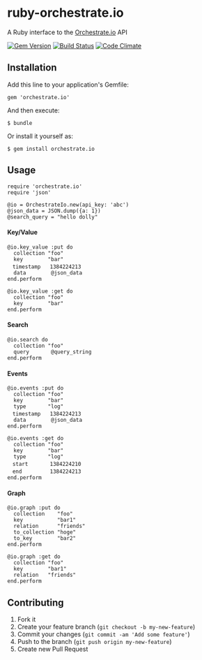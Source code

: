# ruby-orchestrate.io

A Ruby interface to the [Orchestrate.io](https://orchestrate.io/) API

[![Gem Version](https://badge.fury.io/rb/orchestrate.io.png)](https://rubygems.org/gems/orchestrate.io)
[![Build Status](https://travis-ci.org/azukiwasher/ruby-orchestrate.io.png?branch=master)](https://travis-ci.org/azukiwasher/ruby-orchestrate.io)
[![Code Climate](https://codeclimate.com/repos/529e807189af7e6a3400abff/badges/57dc03031430402a1d74/gpa.png)](https://codeclimate.com/repos/529e807189af7e6a3400abff/feed)

## Installation

Add this line to your application's Gemfile:

```
gem 'orchestrate.io'
```

And then execute:

```
$ bundle
```

Or install it yourself as:

```
$ gem install orchestrate.io
```

## Usage

```
require 'orchestrate.io'
require 'json'

@io = OrchestrateIo.new(api_key: 'abc')
@json_data = JSON.dump({a: 1})
@search_query = "hello dolly"
```

#### Key/Value

```
@io.key_value :put do
  collection "foo"
  key        "bar"
　timestamp   1384224213
  data        @json_data
end.perform

@io.key_value :get do
  collection "foo"
  key        "bar"
end.perform
```

#### Search

```
@io.search do
  collection "foo"
  query       @query_string
end.perform
```

#### Events

```
@io.events :put do
  collection "foo"
  key        "bar"
  type       "log"
　timestamp   1384224213
  data        @json_data
end.perform

@io.events :get do
  collection "foo"
  key        "bar"
  type       "log"
　start       1384224210
　end         1384224213
end.perform
```

#### Graph

```
@io.graph :put do
  collection    "foo"
  key           "bar1"
  relation      "friends"
  to_collection "hoge"
  to_key        "bar2"
end.perform

@io.graph :get do
  collection "foo"
  key        "bar1"
  relation   "friends"
end.perform
```

## Contributing

1. Fork it
2. Create your feature branch (`git checkout -b my-new-feature`)
3. Commit your changes (`git commit -am 'Add some feature'`)
4. Push to the branch (`git push origin my-new-feature`)
5. Create new Pull Request
